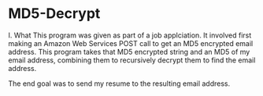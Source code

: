 # MD5-Decrypt

I. What
This program was given as part of a job applciation. It involved first making an Amazon Web Services POST call to get an MD5 encrypted email address. This program takes that MD5 encrypted string and an MD5 of my email address, combining them to recursively decrypt them to find the email address.

The end goal was to send my resume to the resulting email address.
